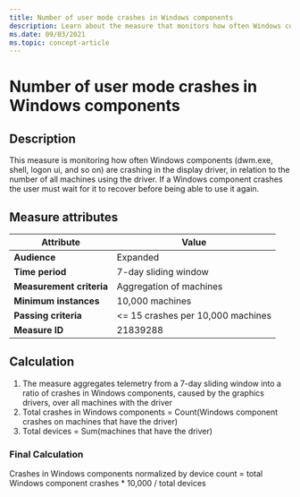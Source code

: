 ```yaml
---
title: Number of user mode crashes in Windows components
description: Learn about the measure that monitors how often Windows components are crashing in the display driver, related to the number of machines using the driver.
ms.date: 09/03/2021
ms.topic: concept-article
---
```


# Number of user mode crashes in Windows components

## Description

This measure is monitoring how often Windows components (dwm.exe, shell, logon ui, and so on) are crashing in the display driver, in relation to the number of all machines using the driver. If a Windows component crashes the user must wait for it to recover before being able to use it again.

## Measure attributes

| Attribute | Value |
|--|--|
| **Audience** | Expanded |
| **Time period** | 7-day sliding window |
| **Measurement criteria** | Aggregation of machines |
| **Minimum instances** | 10,000 machines |
| **Passing criteria** | <= 15 crashes per 10,000 machines |
| **Measure ID** | 21839288 |

## Calculation

1. The measure aggregates telemetry from a 7-day sliding window into a ratio of crashes in Windows components, caused by the graphics drivers, over all machines with the driver
1. Total crashes in Windows components = Count(Windows component crashes on machines that have the driver)
1. Total devices = Sum(machines that have the driver)

### Final Calculation

Crashes in Windows components normalized by device count = total Windows component crashes * 10,000 / total devices
